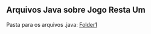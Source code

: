 ## Arquivos Java sobre Jogo Resta Um

Pasta para os arquivos .java: [Folder1](src/pt/c02oo/s03relacionamento/s04restaum)
